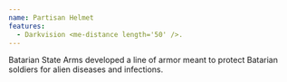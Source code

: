 ```yaml
---
name: Partisan Helmet
features:
  - Darkvision <me-distance length='50' />.
---
```

Batarian State Arms developed a line of armor meant to protect Batarian soldiers for alien diseases and infections.